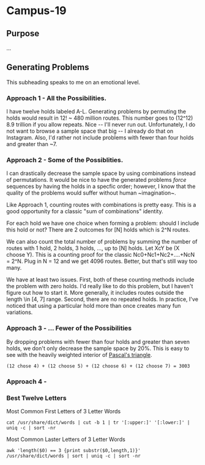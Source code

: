 # Campus-19

## Purpose
...

## Generating Problems
This subheading speaks to me on an emotional level.

### Approach 1 - All the Possibilities.
I have twelve holds labeled A-L. Generating problems by permuting the holds would result in 12! ~ 480 million routes. This number goes to (12^12) 8.9 trillion if you allow repeats. Nice -- I'll never run out. Unfortunately, I do not want to browse a sample space that big -- I already do that on Instagram. Also, I'd rather not include problems with fewer than four holds and greater than ~7.

### Approach 2 - Some of the Possiblities.
I can drastically decrease the sample space by using combinations instead of permutations. It would be nice to have the generated problems *force* sequences by having the holds in a specfic order; however, I know that the quality of the problems would suffer without human ~imagination~.

Like Approach 1, counting routes with combinations is pretty easy. This is a good opportunity for a classic "sum of combinations" identity.

For each hold we have one choice when forming a problem: should I include this hold or not? There are 2 outcomes for [N] holds which is 2^N routes. 

We can also count the total number of problems by summing the number of routes with 1 hold, 2 holds, 3 holds, ..., up to [N] holds. Let XcY be (X choose Y). This is a counting proof for the classic Nc0+Nc1+Nc2+....+NcN = 2^N. Plug in N = 12 and we get 4096 routes. Better, but that's still way too many.

We have at least two issues. First, both of these counting methods include the problem with zero holds. I'd really like to do this problem, but I haven't figure out how to start it. More generally, it includes routes outside the length \in [4, 7] range. Second, there are no repeated holds. In practice, I've noticed that using a particular hold more than once creates many fun variations.


### Approach 3 - ... Fewer of the Possibilities

By dropping problems with fewer than four holds and greater than seven holds, we don't only decrease the sample space by 20%. This is easy to see with the heavily weighted interior of [Pascal's triangle](https://en.wikipedia.org/wiki/Pascal%27s_triangle).

```
(12 chose 4) + (12 choose 5) + (12 choose 6) + (12 choose 7) = 3003
```



### Approach 4 - 

### Best Twelve Letters

Most Common First Letters of 3 Letter Words
```
cat /usr/share/dict/words | cut -b 1 | tr '[:upper:]' '[:lower:]' | uniq -c | sort -nr
```

Most Common Laster Letters of 3 Letter Words
```
awk 'length($0) == 3 {print substr($0,length,1)}' /usr/share/dict/words | sort | uniq -c | sort -nr
```



